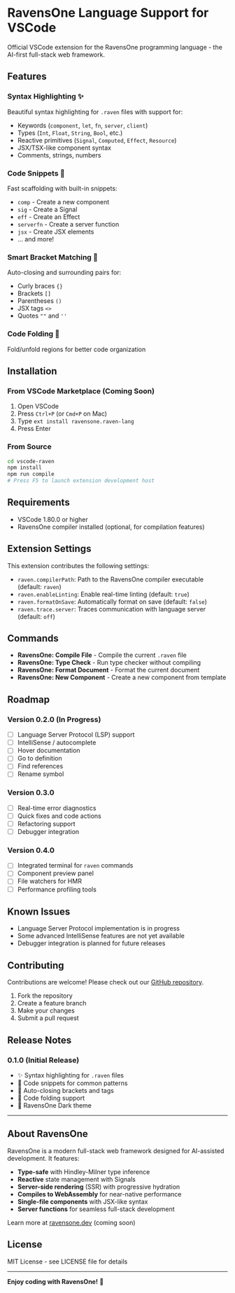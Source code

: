 # RavensOne Language Support for VSCode

Official VSCode extension for the RavensOne programming language - the AI-first full-stack web framework.

## Features

### Syntax Highlighting ✨
Beautiful syntax highlighting for `.raven` files with support for:
- Keywords (`component`, `let`, `fn`, `server`, `client`)
- Types (`Int`, `Float`, `String`, `Bool`, etc.)
- Reactive primitives (`Signal`, `Computed`, `Effect`, `Resource`)
- JSX/TSX-like component syntax
- Comments, strings, numbers

### Code Snippets 🚀
Fast scaffolding with built-in snippets:
- `comp` - Create a new component
- `sig` - Create a Signal
- `eff` - Create an Effect
- `serverfn` - Create a server function
- `jsx` - Create JSX elements
- ... and more!

### Smart Bracket Matching 🎯
Auto-closing and surrounding pairs for:
- Curly braces `{}`
- Brackets `[]`
- Parentheses `()`
- JSX tags `<>`
- Quotes `""` and `''`

### Code Folding 📂
Fold/unfold regions for better code organization

## Installation

### From VSCode Marketplace (Coming Soon)
1. Open VSCode
2. Press `Ctrl+P` (or `Cmd+P` on Mac)
3. Type `ext install ravensone.raven-lang`
4. Press Enter

### From Source
```bash
cd vscode-raven
npm install
npm run compile
# Press F5 to launch extension development host
```

## Requirements

- VSCode 1.80.0 or higher
- RavensOne compiler installed (optional, for compilation features)

## Extension Settings

This extension contributes the following settings:

* `raven.compilerPath`: Path to the RavensOne compiler executable (default: `raven`)
* `raven.enableLinting`: Enable real-time linting (default: `true`)
* `raven.formatOnSave`: Automatically format on save (default: `false`)
* `raven.trace.server`: Traces communication with language server (default: `off`)

## Commands

- **RavensOne: Compile File** - Compile the current `.raven` file
- **RavensOne: Type Check** - Run type checker without compiling
- **RavensOne: Format Document** - Format the current document
- **RavensOne: New Component** - Create a new component from template

## Roadmap

### Version 0.2.0 (In Progress)
- [ ] Language Server Protocol (LSP) support
- [ ] IntelliSense / autocomplete
- [ ] Hover documentation
- [ ] Go to definition
- [ ] Find references
- [ ] Rename symbol

### Version 0.3.0
- [ ] Real-time error diagnostics
- [ ] Quick fixes and code actions
- [ ] Refactoring support
- [ ] Debugger integration

### Version 0.4.0
- [ ] Integrated terminal for `raven` commands
- [ ] Component preview panel
- [ ] File watchers for HMR
- [ ] Performance profiling tools

## Known Issues

- Language Server Protocol implementation is in progress
- Some advanced IntelliSense features are not yet available
- Debugger integration is planned for future releases

## Contributing

Contributions are welcome! Please check out our [GitHub repository](https://github.com/jrezin1201/RavensOne).

1. Fork the repository
2. Create a feature branch
3. Make your changes
4. Submit a pull request

## Release Notes

### 0.1.0 (Initial Release)

- ✨ Syntax highlighting for `.raven` files
- 📝 Code snippets for common patterns
- 🎯 Auto-closing brackets and tags
- 📂 Code folding support
- 🎨 RavensOne Dark theme

---

## About RavensOne

RavensOne is a modern full-stack web framework designed for AI-assisted development. It features:

- **Type-safe** with Hindley-Milner type inference
- **Reactive** state management with Signals
- **Server-side rendering** (SSR) with progressive hydration
- **Compiles to WebAssembly** for near-native performance
- **Single-file components** with JSX-like syntax
- **Server functions** for seamless full-stack development

Learn more at [ravensone.dev](https://ravensone.dev) (coming soon)

## License

MIT License - see LICENSE file for details

---

**Enjoy coding with RavensOne!** 🎉
